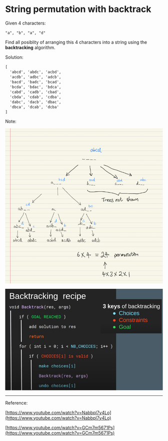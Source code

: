 # String permutation with backtrack

Given 4 characters:

```
"a", "b", "a", "d"
```
Find all posiblity of arranging this 4 characters into a string using the **backtracking** algorithm.

Solution:

````
[
  'abcd', 'abdc', 'acbd',
  'acdb', 'adbc', 'adcb',
  'bacd', 'badc', 'bcad',
  'bcda', 'bdac', 'bdca',
  'cabd', 'cadb', 'cbad',
  'cbda', 'cdab', 'cdba',
  'dabc', 'dacb', 'dbac',
  'dbca', 'dcab', 'dcba'
]
````


Note:

![4-characters-permutation-tree](./documents/4-characters-permutation-tree.png)

![Backtracking Recipe](./documents/backtracking-recipe.png)



---

Reference:

[https://www.youtube.com/watch?v=Nabbpl7y4Lo](https://www.youtube.com/watch?v=Nabbpl7y4Lo)

[https://www.youtube.com/watch?v=GCm7m5671Ps](https://www.youtube.com/watch?v=GCm7m5671Ps)



